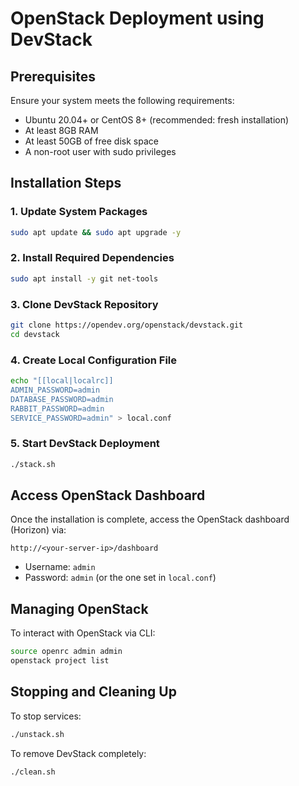 # OpenStack Deployment using DevStack

## Prerequisites

Ensure your system meets the following requirements:
- Ubuntu 20.04+ or CentOS 8+ (recommended: fresh installation)
- At least 8GB RAM
- At least 50GB of free disk space
- A non-root user with sudo privileges

## Installation Steps

### 1. Update System Packages
```sh
sudo apt update && sudo apt upgrade -y
```

### 2. Install Required Dependencies
```sh
sudo apt install -y git net-tools
```

### 3. Clone DevStack Repository
```sh
git clone https://opendev.org/openstack/devstack.git
cd devstack
```

### 4. Create Local Configuration File
```sh
echo "[[local|localrc]]
ADMIN_PASSWORD=admin
DATABASE_PASSWORD=admin
RABBIT_PASSWORD=admin
SERVICE_PASSWORD=admin" > local.conf
```

### 5. Start DevStack Deployment
```sh
./stack.sh
```

## Access OpenStack Dashboard

Once the installation is complete, access the OpenStack dashboard (Horizon) via:
```
http://<your-server-ip>/dashboard
```
- Username: `admin`
- Password: `admin` (or the one set in `local.conf`)

## Managing OpenStack

To interact with OpenStack via CLI:
```sh
source openrc admin admin
openstack project list
```

## Stopping and Cleaning Up
To stop services:
```sh
./unstack.sh
```
To remove DevStack completely:
```sh
./clean.sh
